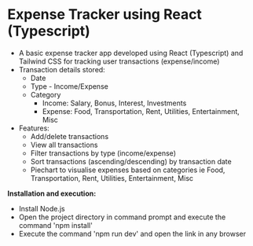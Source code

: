 # Expense Tracker using React (Typescript)

* A basic expense tracker app developed using React (Typescript) and Tailwind CSS for tracking user transactions (expense/income)
* Transaction details stored:
    - Date
    - Type - Income/Expense
    - Category
        - Income: Salary, Bonus, Interest, Investments
        - Expense: Food, Transportation, Rent, Utilities, Entertainment, Misc
* Features:
    - Add/delete transactions
    - View all transactions
    - Filter transactions by type (income/expense)
    - Sort transactions (ascending/descending) by transaction date
    - Piechart to visualise expenses based on categories ie Food, Transportation, Rent, Utilities, Entertainment, Misc

**Installation and execution:**

* Install Node.js 
* Open the project directory in command prompt and execute the command 'npm install'
* Execute the command 'npm run dev' and open the link in any browser

